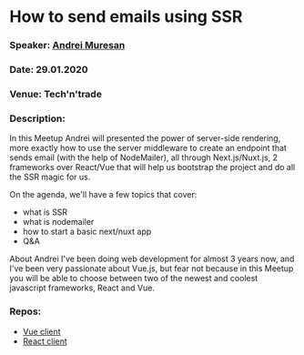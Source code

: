 # How to send emails using SSR

### Speaker: [Andrei Muresan](https://github.com/muresanandrei1)
### Date: 29.01.2020
### Venue: Tech'n'trade
### Description:
In this Meetup Andrei will presented the power of server-side rendering, more exactly how to use the server middleware to create an endpoint that sends email (with the help of NodeMailer), all through Next.js/Nuxt.js, 2 frameworks over React/Vue that will help us bootstrap the project and do all the SSR magic for us.

On the agenda, we'll have a few topics that cover:
* what is SSR
* what is nodemailer
* how to start a basic next/nuxt app
* Q&A

About Andrei
I've been doing web development for almost 3 years now, and I've been very passionate about Vue.js, but fear not because in this Meetup you will be able to choose between two of the newest and coolest javascript frameworks, React and Vue.

### Repos: 
* [Vue client](https://github.com/muresanandrei1/vue-mailer)
* [React client](https://github.com/muresanandrei1/react-mailer)



